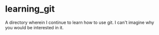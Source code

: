 learning_git
============

A directory wherein I continue to learn how to use git. I can't imagine why you would be interested in it.